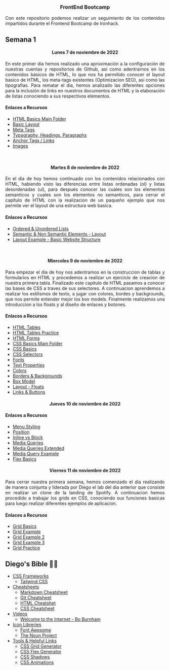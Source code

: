 <h3 align="center"> FrontEnd Bootcamp </h3>

<p align="justify"> Con este repositorio podemos realizar un seguimiento de los contenidos impartidos durante el Frontend Bootcamp de Ironhack.</p>

## Semana 1

<h4 align="center">Lunes 7 de noviembre de 2022</h4>

<p align="justify"> En este primer día hemos realizado una aproximación a la configuración de nuestras cuentas y repositorios de Github, así como adentrarnos en los contenidos básicos de HTML, lo que nos ha permitido conocer el layout basico de HTML, los meta-tags existentes (Optimizacion SEO), asi como las tipografias.
Para rematar el dia, hemos analizado las diferentes opciones para la inclusión de links en nuestros documentos de HTML y la elaboración de listas conociendo a sus respectivos elementos.</p>

<h4>Enlaces a Recursos</h4>

- [HTML Basics Main Folder](https://github.com/kaisercode13/Ironhack-Notes/tree/main/section-02-css)
- [Basic Layout](https://github.com/kaisercode13/Ironhack-Notes/blob/main/section-01-html/01-basic-layout.html)
- [Meta Tags](https://github.com/kaisercode13/Ironhack-Notes/blob/main/section-01-html/02-meta-tags.html)
- [Typography, Headings, Paragraphs](https://github.com/kaisercode13/Ironhack-Notes/blob/main/section-01-html/03-typogrphy.html)
- [Anchor Tags / Links](https://github.com/kaisercode13/Ironhack-Notes/blob/main/section-01-html/04-links.html)
- [Images](https://github.com/kaisercode13/Ironhack-Notes/blob/main/section-01-html/05-images.html)

<br />

<h4 align="center">Martes 8 de noviembre de 2022</h4>

<p align="justify">En el dia de hoy hemos continuado con los contenidos relacionados con HTML, habiendo visto las diferencias entre listas ordenadas (ol) y listas desordenadas (ul), para después conocer las cuales son los elementos semanticos y cuales son los elementos no semanticos, para cerrar el capitulo de HTML con la realizacion de un paqueño ejemplo que nos permite ver el layout de una estructura web basica.</p>

<h4>Enlaces a Recursos</h4>

- [Ordered & Unordered Lists](https://github.com/kaisercode13/Ironhack-Notes/blob/main/section-01-html/06-lists.html)
- [Semantic & Non Semantic Elements - Layout](https://github.com/kaisercode13/Ironhack-Notes/blob/main/section-01-html/07-layout.html)
- [Layout Example - Basic Website Structure](https://github.com/kaisercode13/Ironhack-Notes/blob/main/section-01-html/08-layout-sample.html)

<br />

<h4 align="center">Miercoles 9 de noviembre de 2022</h4>

<p align="justify">Para empezar el dia de hoy nos adentramos en la construccion de tablas y formularios en HTML y procedemos a realizar un ejercicio de creacion de nuestra primera tabla. Finalizado este capitulo de HTML pasamos a conocer las bases de CSS a traves de sus selectores. A continuacion aprendemos a realizar los estilismos de texto, a jugar con colores, bordes y backgrounds, que nos permite entender mejor los box models. Finalmente realizamos una introduccion a los floats y al diseño de enlaces y botones. </p>

<h4>Enlaces a Recursos</h4>

- [HTML Tables](https://github.com/kaisercode13/Ironhack-Notes/blob/main/section-01-html/09-tables.html)
- [HTML Tables Practice](https://github.com/kaisercode13/Ironhack-Notes/blob/main/section-01-html/09-1-table-exercise.html)
- [HTML Forms](https://github.com/kaisercode13/Ironhack-Notes/blob/main/section-01-html/14-forms.html)
- [CSS Basics Main Folder](https://github.com/kaisercode13/Ironhack-Notes/tree/main/section-02-css)
- [CSS Basics](https://github.com/kaisercode13/Ironhack-Notes/blob/main/section-02-css/01-css-basics.html)
- [CSS Selectors](https://github.com/kaisercode13/Ironhack-Notes/blob/main/section-02-css/02-selectors.html)
- [Fonts](https://github.com/kaisercode13/Ironhack-Notes/blob/main/section-02-css/03-fonts.html)
- [Text Properties](https://github.com/kaisercode13/Ironhack-Notes/blob/main/section-02-css/04-text-properties.html)
- [Colors](https://github.com/kaisercode13/Ironhack-Notes/blob/main/section-02-css/05-colors.html)
- [Borders & Backgrounds](https://github.com/kaisercode13/Ironhack-Notes/blob/main/section-02-css/06-border-backgrounds.html)
- [Box Model](https://github.com/kaisercode13/Ironhack-Notes/blob/main/section-02-css/07-box-model.html)
- [Layout - Floats](https://github.com/kaisercode13/Ironhack-Notes/blob/main/section-02-css/08-float-align.html)
- [Links & Buttons](https://github.com/kaisercode13/Ironhack-Notes/blob/main/section-02-css/09-links-buttons.html)

<h4 align="center">Jueves 10 de noviembre de 2022</h4>

<p align="justify"></p>

<h4>Enlaces a Recursos</h4>

- [Menu Styling](https://github.com/kaisercode13/Ironhack-Notes/blob/main/section-02-css/10-menu-styling.html)
- [Position](https://github.com/kaisercode13/Ironhack-Notes/blob/main/section-02-css/11-position.html)
- [Inline vs Block](https://github.com/kaisercode13/Ironhack-Notes/blob/main/section-02-css/12-inline-vs-block.html)
- [Media Queries](https://github.com/kaisercode13/Ironhack-Notes/blob/main/section-02-css/13-media-queries.html)
- [Media Queries Extended](https://github.com/kaisercode13/Ironhack-Notes/blob/main/section-02-css/14-media-queries-extended.html)
- [Media Query Example](https://github.com/kaisercode13/Ironhack-Notes/blob/main/section-02-css/15-media-query-example.html)
- [Flex Basics](https://github.com/kaisercode13/Ironhack-Notes/blob/main/section-02-css/16-flex-basics.html)

<h4 align="center">Viernes 11 de noviembre de 2022</h4>

<p align="justify">Para cerrar nuestra primera semana, hemos comenzado el dia realizando de manera conjunta y liderada por Diego el lab del dia anterior que consiste en realizar un clone de la landing de Spotify. A continuacion hemos procedido a trabajar los grids en CSS, conociendo sus funciones basicas para luego realizar diferentes ejemplos de aplicacion.</p>

<h4>Enlaces a Recursos</h4>

- [Grid Basics](https://github.com/kaisercode13/Ironhack-Notes/blob/main/section-02-css/17-grid-basics.html)
- [Grid Example](https://github.com/kaisercode13/Ironhack-Notes/blob/main/section-02-css/17-grids-ex.html)
- [Grid Example 2](https://github.com/kaisercode13/Ironhack-Notes/blob/main/section-02-css/18-grid-basics-example.html)
- [Grid Example 3](https://github.com/kaisercode13/Ironhack-Notes/blob/main/section-02-css/18-grid-basics-example-2.html)
- [Grid Practice](https://github.com/kaisercode13/Ironhack-Notes/blob/main/section-02-css/18-grid-basics-practice.html)

## Diego's Bible 🙏🎶

- [CSS Frameworks](#)
  - [Tailwind CSS](https://tailwindcss.com/)
- [Cheatsheets](#)
  - [Markdown Cheatsheet](https://www.markdownguide.org/cheat-sheet/)
  - [Git Cheatsheet](https://education.github.com/git-cheat-sheet-education.pdf)
  - [HTML Cheatshet](https://devhints.io/html)
  - [CSS Cheatsheet](https://devhints.io/css)
- [Videos](#)
  - [Welcome to the Internet - Bo Burnham](https://www.youtube.com/watch?v=k1BneeJTDcU)
- [Icon Libreries](#)
  - [Font Awesome](https://fontawesome.com/)
  - [The Noun Project](https://thenounproject.com/)
- [Tools & Helpful Links](#)
  - [CSS Grid Generator](https://cssgrid-generator.netlify.app/)
  - [CSS Flex Generator](https://flexbox.help/)
  - [CSS Shadows](https://htmlcssfreebies.com/css-box-shadow-examples/)
  - [CSS Animations](https://animista.net/)
